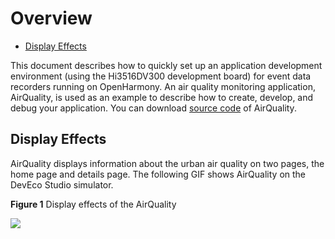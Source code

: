 # Overview<a name="EN-US_TOPIC_0000001055367650"></a>

-   [Display Effects](#section3997224182313)

This document describes how to quickly set up an application development environment \(using the Hi3516DV300 development board\) for event data recorders running on OpenHarmony. An air quality monitoring application, AirQuality, is used as an example to describe how to create, develop, and debug your application. You can download  [source code](https://openharmony.gitee.com/openharmony/ace_lite_jsfwk/tree/master/examples/airquality/)  of AirQuality.

## Display Effects<a name="section3997224182313"></a>

AirQuality displays information about the urban air quality on two pages, the home page and details page. The following GIF shows AirQuality on the DevEco Studio simulator.

**Figure  1**  Display effects of the AirQuality<a name="fig18250512195914"></a>  


![](figures/video_2020-07-25_173141.gif)

